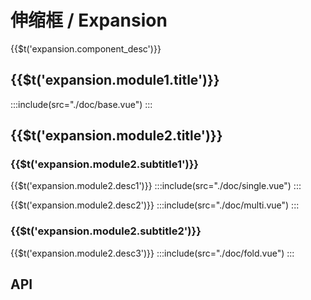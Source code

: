 # 伸缩框 / Expansion

<span>{{$t('expansion.component_desc')}}</span>

## <span>{{$t('expansion.module1.title')}}</span>

:::include(src="./doc/base.vue")
:::

## <span>{{$t('expansion.module2.title')}}</span>

### <span>{{$t('expansion.module2.subtitle1')}}</span>

<span>{{$t('expansion.module2.desc1')}}</span>
:::include(src="./doc/single.vue")
:::

<span>{{$t('expansion.module2.desc2')}}</span>
:::include(src="./doc/multi.vue")
:::

### <span>{{$t('expansion.module2.subtitle2')}}</span>

<span>{{$t('expansion.module2.desc3')}}</span>
:::include(src="./doc/fold.vue")
:::

## API

<api-doc name="expansion" :doc="require('./api.json')"></api-doc>
<api-doc name="expansionItem" :doc="require('../expansion-item/api.json')"></api-doc>
